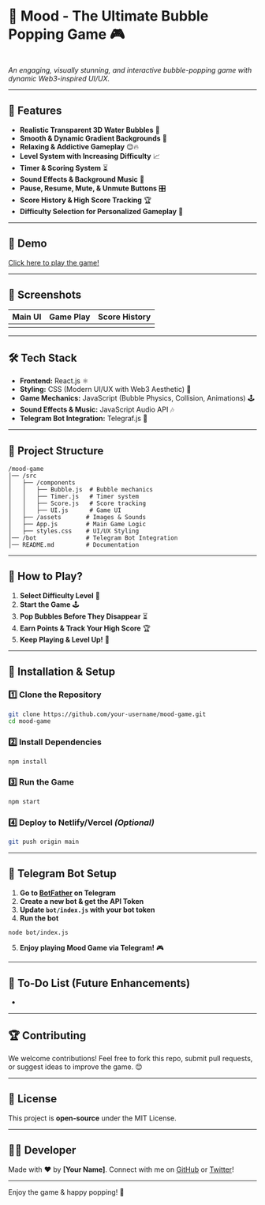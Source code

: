 # 🌊 Mood - The Ultimate Bubble Popping Game 🎮

\
*An engaging, visually stunning, and interactive bubble-popping game with dynamic Web3-inspired UI/UX.*

---

## 🚀 Features

- **Realistic Transparent 3D Water Bubbles** 🫧
- **Smooth & Dynamic Gradient Backgrounds** 🎨
- **Relaxing & Addictive Gameplay** 😌🔥
- **Level System with Increasing Difficulty** 📈
- **Timer & Scoring System** ⏳
- **Sound Effects & Background Music** 🎵
- **Pause, Resume, Mute, & Unmute Buttons** 🎛️
- **Score History & High Score Tracking** 🏆
- **Difficulty Selection for Personalized Gameplay** 🎯

---

## 🎥 Demo

[Click here to play the game!](https://your-game-link.com)

---

## 📸 Screenshots

| Main UI | Game Play | Score History |
| ------- | --------- | ------------- |
|         |           |               |

---

## 🛠️ Tech Stack

- **Frontend:** React.js ⚛️
- **Styling:** CSS (Modern UI/UX with Web3 Aesthetic) 🎨
- **Game Mechanics:** JavaScript (Bubble Physics, Collision, Animations) 🕹️
- **Sound Effects & Music:** JavaScript Audio API 🎶
- **Telegram Bot Integration:** Telegraf.js 🤖

---

## 📂 Project Structure

```
/mood-game
│── /src
│   ├── /components
│   │   ├── Bubble.js  # Bubble mechanics
│   │   ├── Timer.js   # Timer system
│   │   ├── Score.js   # Score tracking
│   │   ├── UI.js      # Game UI
│   ├── /assets       # Images & Sounds
│   ├── App.js        # Main Game Logic
│   ├── styles.css    # UI/UX Styling
│── /bot              # Telegram Bot Integration
│── README.md         # Documentation
```

---

## 📖 How to Play?

1. **Select Difficulty Level** 🏁
2. **Start the Game** 🕹️
3. **Pop Bubbles Before They Disappear** ⏳
4. **Earn Points & Track Your High Score** 🏆
5. **Keep Playing & Level Up!** 🚀

---

## 🔧 Installation & Setup

### 1️⃣ Clone the Repository

```sh
git clone https://github.com/your-username/mood-game.git
cd mood-game
```

### 2️⃣ Install Dependencies

```sh
npm install
```

### 3️⃣ Run the Game

```sh
npm start
```

### 4️⃣ Deploy to Netlify/Vercel *(Optional)*

```sh
git push origin main
```

---

## 🤖 Telegram Bot Setup

1. **Go to ********[BotFather](https://t.me/BotFather)******** on Telegram**
2. **Create a new bot & get the API Token**
3. **Update ********`bot/index.js`******** with your bot token**
4. **Run the bot**

```sh
node bot/index.js
```

5. **Enjoy playing Mood Game via Telegram!** 🎮

---

## 📌 To-Do List (Future Enhancements)

-

---

## 🏆 Contributing

We welcome contributions! Feel free to fork this repo, submit pull requests, or suggest ideas to improve the game. 😊

---

## 📜 License

This project is **open-source** under the MIT License.

---

## 👨‍💻 Developer

Made with ❤️ by **[Your Name]**. Connect with me on [GitHub](https://github.com/your-username) or [Twitter](https://twitter.com/your-handle)!

---

Enjoy the game & happy popping! 🎉

